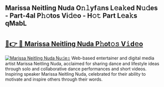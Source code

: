 ## Marissa Neitling Nuda O𝚗𝚕yf𝚊ns L𝚎a𝚔ed N𝚞𝚍es - Part-4al P𝚑𝚘tos Vi𝚍𝚎o - H𝚘𝚝 Part L𝚎a𝚔s qMabL

# <h2><a href="http://kf4311.oniu.top/?m=Marissa+Neitling+Nuda">🔗👉 🔴 Marissa Neitling Nuda P𝚑ot𝚘𝚜 V𝚒d𝚎o</a></h2>

[![Marissa Neitling Nuda Nu𝚍e𝚜](https://i.imgur.com/0qMVB7G.gif)](http://kf4311.oniu.top/?m=Marissa+Neitling+Nuda)
Web-based entertainer and digital media artist Marissa Neitling Nuda, acclaimed for sharing dance and lifestyle ideas through solo and collaborative dance performances and short videos. Inspiring speaker Marissa Neitling Nuda, celebrated for their ability to motivate and inspire others through their words.  
